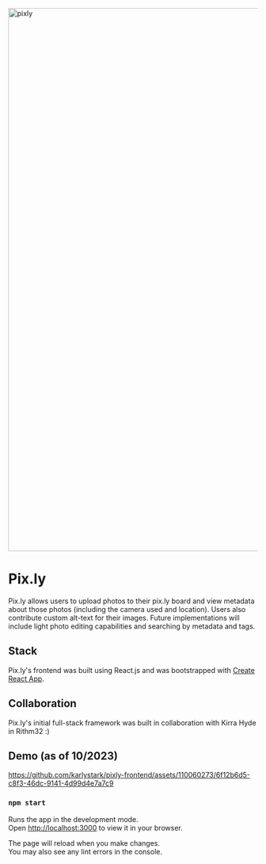 <img width="1096" alt="pixly" src="https://github.com/karlystark/pixly-frontend/assets/110060273/d3e91641-3fb8-4fb1-8fe7-db65f0e6837f"> 

# Pix.ly

Pix.ly allows users to upload photos to their pix.ly board and view metadata about those photos (including the camera used and location). Users also contribute custom alt-text for their images. Future implementations will include light photo editing capabilities and searching by metadata and tags. 

## Stack
Pix.ly's frontend was built using React.js and was bootstrapped with [Create React App](https://github.com/facebook/create-react-app).

## Collaboration
Pix.ly's initial full-stack framework was built in collaboration with Kirra Hyde in Rithm32 :) 

## Demo (as of 10/2023)


https://github.com/karlystark/pixly-frontend/assets/110060273/6f12b6d5-c8f3-46dc-9141-4d99d4e7a7c9



### `npm start`

Runs the app in the development mode.\
Open [http://localhost:3000](http://localhost:3000) to view it in your browser.

The page will reload when you make changes.\
You may also see any lint errors in the console.




